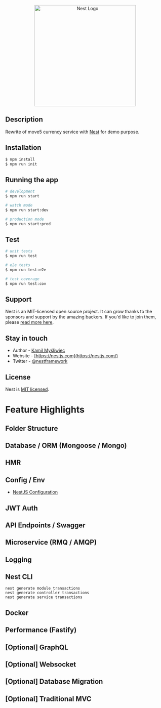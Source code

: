 <p align="center">
  <a href="http://nestjs.com/" target="blank"><img src="https://nestjs.com/img/logo_text.svg" width="320" alt="Nest Logo" /></a>
</p>

## Description

Rewrite of move5 currency service with [Nest](https://github.com/nestjs/nest) for demo purpose.

## Installation

```bash
$ npm install
$ npm run init
```

## Running the app

```bash
# development
$ npm run start

# watch mode
$ npm run start:dev

# production mode
$ npm run start:prod
```

## Test

```bash
# unit tests
$ npm run test

# e2e tests
$ npm run test:e2e

# test coverage
$ npm run test:cov
```

## Support

Nest is an MIT-licensed open source project. It can grow thanks to the sponsors and support by the amazing backers. If you'd like to join them, please [read more here](https://docs.nestjs.com/support).

## Stay in touch

- Author - [Kamil Myśliwiec](https://kamilmysliwiec.com)
- Website - [https://nestjs.com](https://nestjs.com/)
- Twitter - [@nestframework](https://twitter.com/nestframework)

## License

  Nest is [MIT licensed](LICENSE).

# Feature Highlights

## Folder Structure

## Database / ORM (Mongoose / Mongo)

## HMR

## Config / Env

* [NestJS Configuration](https://docs.nestjs.com/techniques/configuration)

## JWT Auth

## API Endpoints / Swagger

## Microservice (RMQ / AMQP)

## Logging

## Nest CLI

```
nest generate module transactions
nest generate controller transactions
nest generate service transactions
```

## Docker

## Performance (Fastify)

## [Optional] GraphQL

## [Optional] Websocket

## [Optional] Database Migration

## [Optional] Traditional MVC